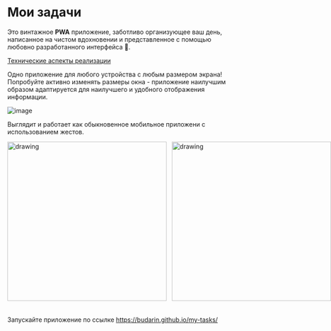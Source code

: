# Мои задачи

Это винтажное <strong>PWA</strong> приложение, заботливо организующее ваш день, написанное на чистом вдохновении и представленное с помощью любовно разработанного интерфейса 💯.

[Технические аспекты реализации](about.md)

Одно приложение для любого устройства с любым размером экрана!
Попробуйте активно изменять размеры окна - приложение наилучшим образом адаптируется для наилучшего и удобного отображения информации.

![image](https://github.com/budarin/my-tasks/assets/8055157/1ce3222a-499d-4e8a-b60c-57a58cca2592)

Выглядит и работает как обыкновенное мобильное приложени с использованием жестов.

<div style="display:flex">
<img src="https://github.com/budarin/my-tasks/assets/8055157/b41fd049-4fc0-4286-af83-0c7fb15d9be1" alt="drawing" width="360"/>
<span>&nbsp;&nbsp;&nbsp;</span>
<img src="https://github.com/budarin/my-tasks/assets/8055157/31f36284-fb61-4bab-a25b-b32ae59ed639" alt="drawing" width="360"/>
</div>

<br />
<br />
Запускайте приложение по ссылке <a href="https://budarin.github.io/my-tasks/" target="_blank">https://budarin.github.io/my-tasks/</a>
